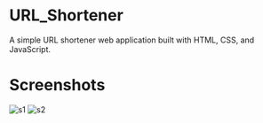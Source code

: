 # URL_Shortener
A simple URL shortener web application built with HTML, CSS, and JavaScript.
# Screenshots
![s1](https://github.com/Umair619/URL_Shortener/assets/119028682/bf95cc6a-c0fa-49c2-8f5a-18629453b902)
![s2](https://github.com/Umair619/URL_Shortener/assets/119028682/2122443e-4a94-4fb8-a638-c9f9ce2c721c)
